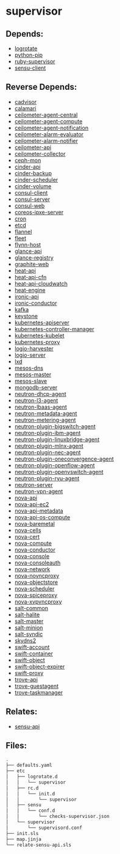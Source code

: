 # supervisor

## Depends:

  -  [logrotate](/salt/logrotate)
  -  [python-pip](/salt/python-pip)
  -  [ruby-supervisor](/salt/ruby-supervisor)
  -  [sensu-client](/salt/sensu-client)

## Reverse Depends:

  -  [cadvisor](/salt/cadvisor)
  -  [calamari](/salt/calamari)
  -  [ceilometer-agent-central](/salt/ceilometer-agent-central)
  -  [ceilometer-agent-compute](/salt/ceilometer-agent-compute)
  -  [ceilometer-agent-notification](/salt/ceilometer-agent-notification)
  -  [ceilometer-alarm-evaluator](/salt/ceilometer-alarm-evaluator)
  -  [ceilometer-alarm-notifier](/salt/ceilometer-alarm-notifier)
  -  [ceilometer-api](/salt/ceilometer-api)
  -  [ceilometer-collector](/salt/ceilometer-collector)
  -  [ceph-mon](/salt/ceph-mon)
  -  [cinder-api](/salt/cinder-api)
  -  [cinder-backup](/salt/cinder-backup)
  -  [cinder-scheduler](/salt/cinder-scheduler)
  -  [cinder-volume](/salt/cinder-volume)
  -  [consul-client](/salt/consul-client)
  -  [consul-server](/salt/consul-server)
  -  [consul-web](/salt/consul-web)
  -  [coreos-ipxe-server](/salt/coreos-ipxe-server)
  -  [cron](/salt/cron)
  -  [etcd](/salt/etcd)
  -  [flannel](/salt/flannel)
  -  [fleet](/salt/fleet)
  -  [flynn-host](/salt/flynn-host)
  -  [glance-api](/salt/glance-api)
  -  [glance-registry](/salt/glance-registry)
  -  [graphite-web](/salt/graphite-web)
  -  [heat-api](/salt/heat-api)
  -  [heat-api-cfn](/salt/heat-api-cfn)
  -  [heat-api-cloudwatch](/salt/heat-api-cloudwatch)
  -  [heat-engine](/salt/heat-engine)
  -  [ironic-api](/salt/ironic-api)
  -  [ironic-conductor](/salt/ironic-conductor)
  -  [kafka](/salt/kafka)
  -  [keystone](/salt/keystone)
  -  [kubernetes-apiserver](/salt/kubernetes-apiserver)
  -  [kubernetes-controller-manager](/salt/kubernetes-controller-manager)
  -  [kubernetes-kubelet](/salt/kubernetes-kubelet)
  -  [kubernetes-proxy](/salt/kubernetes-proxy)
  -  [logio-harvester](/salt/logio-harvester)
  -  [logio-server](/salt/logio-server)
  -  [lxd](/salt/lxd)
  -  [mesos-dns](/salt/mesos-dns)
  -  [mesos-master](/salt/mesos-master)
  -  [mesos-slave](/salt/mesos-slave)
  -  [mongodb-server](/salt/mongodb-server)
  -  [neutron-dhcp-agent](/salt/neutron-dhcp-agent)
  -  [neutron-l3-agent](/salt/neutron-l3-agent)
  -  [neutron-lbaas-agent](/salt/neutron-lbaas-agent)
  -  [neutron-metadata-agent](/salt/neutron-metadata-agent)
  -  [neutron-metering-agent](/salt/neutron-metering-agent)
  -  [neutron-plugin-bigswitch-agent](/salt/neutron-plugin-bigswitch-agent)
  -  [neutron-plugin-ibm-agent](/salt/neutron-plugin-ibm-agent)
  -  [neutron-plugin-linuxbridge-agent](/salt/neutron-plugin-linuxbridge-agent)
  -  [neutron-plugin-mlnx-agent](/salt/neutron-plugin-mlnx-agent)
  -  [neutron-plugin-nec-agent](/salt/neutron-plugin-nec-agent)
  -  [neutron-plugin-oneconvergence-agent](/salt/neutron-plugin-oneconvergence-agent)
  -  [neutron-plugin-openflow-agent](/salt/neutron-plugin-openflow-agent)
  -  [neutron-plugin-openvswitch-agent](/salt/neutron-plugin-openvswitch-agent)
  -  [neutron-plugin-ryu-agent](/salt/neutron-plugin-ryu-agent)
  -  [neutron-server](/salt/neutron-server)
  -  [neutron-vpn-agent](/salt/neutron-vpn-agent)
  -  [nova-api](/salt/nova-api)
  -  [nova-api-ec2](/salt/nova-api-ec2)
  -  [nova-api-metadata](/salt/nova-api-metadata)
  -  [nova-api-os-compute](/salt/nova-api-os-compute)
  -  [nova-baremetal](/salt/nova-baremetal)
  -  [nova-cells](/salt/nova-cells)
  -  [nova-cert](/salt/nova-cert)
  -  [nova-compute](/salt/nova-compute)
  -  [nova-conductor](/salt/nova-conductor)
  -  [nova-console](/salt/nova-console)
  -  [nova-consoleauth](/salt/nova-consoleauth)
  -  [nova-network](/salt/nova-network)
  -  [nova-novncproxy](/salt/nova-novncproxy)
  -  [nova-objectstore](/salt/nova-objectstore)
  -  [nova-scheduler](/salt/nova-scheduler)
  -  [nova-spiceproxy](/salt/nova-spiceproxy)
  -  [nova-xvpvncproxy](/salt/nova-xvpvncproxy)
  -  [salt-common](/salt/salt-common)
  -  [salt-halite](/salt/salt-halite)
  -  [salt-master](/salt/salt-master)
  -  [salt-minion](/salt/salt-minion)
  -  [salt-syndic](/salt/salt-syndic)
  -  [skydns2](/salt/skydns2)
  -  [swift-account](/salt/swift-account)
  -  [swift-container](/salt/swift-container)
  -  [swift-object](/salt/swift-object)
  -  [swift-object-expirer](/salt/swift-object-expirer)
  -  [swift-proxy](/salt/swift-proxy)
  -  [trove-api](/salt/trove-api)
  -  [trove-guestagent](/salt/trove-guestagent)
  -  [trove-taskmanager](/salt/trove-taskmanager)

## Relates:

  -  [sensu-api](/salt/sensu-api)

## Files:

```bash
.
├── defaults.yaml
├── etc
│   ├── logrotate.d
│   │   └── supervisor
│   ├── rc.d
│   │   └── init.d
│   │       └── supervisor
│   ├── sensu
│   │   └── conf.d
│   │       └── checks-supervisor.json
│   └── supervisor
│       └── supervisord.conf
├── init.sls
├── map.jinja
└── relate-sensu-api.sls
```
